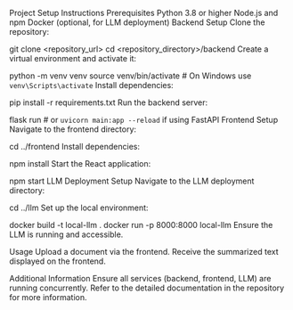 Project Setup Instructions
Prerequisites
Python 3.8 or higher
Node.js and npm
Docker (optional, for LLM deployment)
Backend Setup
Clone the repository:


git clone <repository_url>
cd <repository_directory>/backend
Create a virtual environment and activate it:


python -m venv venv
source venv/bin/activate  # On Windows use `venv\Scripts\activate`
Install dependencies:


pip install -r requirements.txt
Run the backend server:


flask run  # or `uvicorn main:app --reload` if using FastAPI
Frontend Setup
Navigate to the frontend directory:


cd ../frontend
Install dependencies:


npm install
Start the React application:


npm start
LLM Deployment Setup
Navigate to the LLM deployment directory:


cd ../llm
Set up the local environment:


docker build -t local-llm .
docker run -p 8000:8000 local-llm
Ensure the LLM is running and accessible.

Usage
Upload a document via the frontend.
Receive the summarized text displayed on the frontend.

Additional Information
Ensure all services (backend, frontend, LLM) are running concurrently.
Refer to the detailed documentation in the repository for more information.
